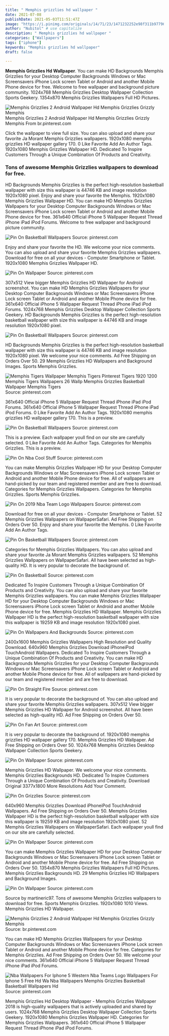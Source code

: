 ```yaml
---
title: " Memphis grizzlies hd wallpaper "
date: 2021-07-08
publishDate: 2021-05-03T11:51:47Z
image: "https://i.pinimg.com/originals/14/71/23/1471232252e98f311b97796ab4d24ec7.jpg"
author: "Nubitol" # use capitalize
description: " Memphis grizzlies hd wallpaper "
categories: ["Wallpapers"]
tags: ["iphone"]
keywords: "Memphis grizzlies hd wallpaper"
draft: false

---
```



**Memphis Grizzlies Hd Wallpaper**. You can make HD Backgrounds Memphis Grizzlies for your Desktop Computer Backgrounds Windows or Mac Screensavers iPhone Lock screen Tablet or Android and another Mobile Phone device for free. Welcome to free wallpaper and background picture community. 1024x768 Memphis Grizzlies Desktop Wallpaper Collection Sports Geekery. 1354x870 Memphis Grizzlies Wallpapers Full HD Pictures.

![Memphis Grizzlies 2 Android Wallpaper Hd Memphis Grizzlies Grizzly Memphis](https://i.pinimg.com/originals/35/04/84/350484b3459d3e376b58aa224f19d742.jpg "Memphis Grizzlies 2 Android Wallpaper Hd Memphis Grizzlies Grizzly Memphis")
Memphis Grizzlies 2 Android Wallpaper Hd Memphis Grizzlies Grizzly Memphis From br.pinterest.com


Click the wallpaper to view full size. You can also upload and share your favorite Ja Morant Memphis Grizzlies wallpapers. 1920x1080 memphis grizzlies HD wallpaper gallery 170. 0 Like Favorite Add An Author Tags. 1920x1080 Memphis Grizzlies Wallpaper HD. Dedicated To Inspire Customers Through a Unique Combination Of Products and Creativity.

### Tons of awesome Memphis Grizzlies wallpapers to download for free.

HD Backgrounds Memphis Grizzlies is the perfect high-resolution basketball wallpaper with size this wallpaper is 44746 KB and image resolution 1920x1080 pixel. Enjoy and share your favorite the Memphis. 1920x1080 Memphis Grizzlies Wallpaper HD. You can make HD Memphis Grizzlies Wallpapers for your Desktop Computer Backgrounds Windows or Mac Screensavers iPhone Lock screen Tablet or Android and another Mobile Phone device for free. 361x640 Official iPhone 5 Wallpaper Request Thread iPhone iPad iPod Forums. Welcome to free wallpaper and background picture community.


![Pin On Basketball Wallpapers](https://i.pinimg.com/originals/43/81/20/438120608cfb7c09fcd5ee61cb726e05.jpg "Pin On Basketball Wallpapers")
Source: pinterest.com

Enjoy and share your favorite the HD. We welcome your nice comments. You can also upload and share your favorite Memphis Grizzlies wallpapers. Download for free on all your devices - Computer Smartphone or Tablet. 1920x1080 Memphis Grizzlies Wallpaper HD.

![Pin On Wallpaper](https://i.pinimg.com/originals/17/b3/31/17b3312880ac2ebc7d63f42575863fa1.jpg "Pin On Wallpaper")
Source: pinterest.com

307x512 View bigger Memphis Grizzlies HD Wallpaper for Android screenshot. You can make HD Memphis Grizzlies Wallpapers for your Desktop Computer Backgrounds Windows or Mac Screensavers iPhone Lock screen Tablet or Android and another Mobile Phone device for free. 361x640 Official iPhone 5 Wallpaper Request Thread iPhone iPad iPod Forums. 1024x768 Memphis Grizzlies Desktop Wallpaper Collection Sports Geekery. HD Backgrounds Memphis Grizzlies is the perfect high-resolution basketball wallpaper with size this wallpaper is 44746 KB and image resolution 1920x1080 pixel.

![Pin On Basketball Wallpapers](https://i.pinimg.com/originals/3f/81/17/3f8117fa80e299629b51632c37570d2f.jpg "Pin On Basketball Wallpapers")
Source: pinterest.com

HD Backgrounds Memphis Grizzlies is the perfect high-resolution basketball wallpaper with size this wallpaper is 44746 KB and image resolution 1920x1080 pixel. We welcome your nice comments. Ad Free Shipping on Orders Over 50. 29 Memphis Grizzlies HD Wallpapers and Background Images. Sports Memphis Grizzlies.

![Memphis Tigers Wallpaper Memphis Tigers Pinterest Tigers 1920 1200 Memphis Tigers Wallpapers 26 Wallp Memphis Grizzlies Basketball Wallpaper Memphis Tigers](https://i.pinimg.com/originals/40/a3/65/40a365d20e05c9a78b01fc821e09295b.jpg "Memphis Tigers Wallpaper Memphis Tigers Pinterest Tigers 1920 1200 Memphis Tigers Wallpapers 26 Wallp Memphis Grizzlies Basketball Wallpaper Memphis Tigers")
Source: pinterest.com

361x640 Official iPhone 5 Wallpaper Request Thread iPhone iPad iPod Forums. 361x640 Official iPhone 5 Wallpaper Request Thread iPhone iPad iPod Forums. 0 Like Favorite Add An Author Tags. 1920x1080 memphis grizzlies HD wallpaper gallery 170. This is a preview.

![Pin On Basketball Wallpapers](https://i.pinimg.com/originals/91/8a/a8/918aa840c29d5c97c25edc29c8d50d8e.jpg "Pin On Basketball Wallpapers")
Source: pinterest.com

This is a preview. Each wallpaper youll find on our site are carefully selected. 0 Like Favorite Add An Author Tags. Categories for Memphis Grizzlies. This is a preview.

![Pin On Nba Cool Stuff](https://i.pinimg.com/474x/b0/22/10/b02210b74993985687a4e2863c5655b4.jpg "Pin On Nba Cool Stuff")
Source: pinterest.com

You can make Memphis Grizzlies Wallpaper HD for your Desktop Computer Backgrounds Windows or Mac Screensavers iPhone Lock screen Tablet or Android and another Mobile Phone device for free. All of wallpapers are hand-picked by our team and registered member and are free to download. Categories for Memphis Grizzlies Wallpapers. Categories for Memphis Grizzlies. Sports Memphis Grizzlies.

![Pin On 2019 Nba Team Logo Wallpapers](https://i.pinimg.com/originals/14/24/8a/14248a6ee92ad88607c5d1e767dc30b9.png "Pin On 2019 Nba Team Logo Wallpapers")
Source: pinterest.com

Download for free on all your devices - Computer Smartphone or Tablet. 52 Memphis Grizzlies Wallpapers on WallpaperSafari. Ad Free Shipping on Orders Over 50. Enjoy and share your favorite the Memphis. 0 Like Favorite Add An Author Tags.

![Pin On Basketball Wallpapers](https://i.pinimg.com/originals/7b/e0/1d/7be01d39d9a98bc182b649270a52f218.jpg "Pin On Basketball Wallpapers")
Source: pinterest.com

Categories for Memphis Grizzlies Wallpapers. You can also upload and share your favorite Ja Morant Memphis Grizzlies wallpapers. 52 Memphis Grizzlies Wallpapers on WallpaperSafari. All have been selected as high-quality HD. It is very popular to decorate the background of.

![Pin On Basketball](https://i.pinimg.com/736x/5c/61/c7/5c61c758190331ef4f6eff5a3c208c33.jpg "Pin On Basketball")
Source: pinterest.com

Dedicated To Inspire Customers Through a Unique Combination Of Products and Creativity. You can also upload and share your favorite Memphis Grizzlies wallpapers. You can make Memphis Grizzlies Wallpaper HD for your Desktop Computer Backgrounds Windows or Mac Screensavers iPhone Lock screen Tablet or Android and another Mobile Phone device for free. Memphis Grizzlies HD Wallpaper. Memphis Grizzlies Wallpaper HD is the perfect high-resolution basketball wallpaper with size this wallpaper is 19259 KB and image resolution 1920x1080 pixel.

![Pin On Wallpapers And Backgrounds](https://i.pinimg.com/originals/d1/d3/f8/d1d3f80abca27984db65e09fb202b963.jpg "Pin On Wallpapers And Backgrounds")
Source: pinterest.com

2400x1600 Memphis Grizzlies Wallpapers High Resolution and Quality Download. 640x960 Memphis Grizzlies Download iPhoneiPod TouchAndroid Wallpapers. Dedicated To Inspire Customers Through a Unique Combination Of Products and Creativity. You can make HD Backgrounds Memphis Grizzlies for your Desktop Computer Backgrounds Windows or Mac Screensavers iPhone Lock screen Tablet or Android and another Mobile Phone device for free. All of wallpapers are hand-picked by our team and registered member and are free to download.

![Pin On Straight Fire](https://i.pinimg.com/originals/07/93/fa/0793fa8bca544213cb75eca48915a771.jpg "Pin On Straight Fire")
Source: pinterest.com

It is very popular to decorate the background of. You can also upload and share your favorite Memphis Grizzlies wallpapers. 307x512 View bigger Memphis Grizzlies HD Wallpaper for Android screenshot. All have been selected as high-quality HD. Ad Free Shipping on Orders Over 50.

![Pin On Fan Art](https://i.pinimg.com/originals/bd/33/f4/bd33f4c996231962e7024c97429aeb77.png "Pin On Fan Art")
Source: pinterest.com

It is very popular to decorate the background of. 1920x1080 memphis grizzlies HD wallpaper gallery 170. Memphis Grizzlies HD Wallpaper. Ad Free Shipping on Orders Over 50. 1024x768 Memphis Grizzlies Desktop Wallpaper Collection Sports Geekery.

![Pin On Wallpaper](https://i.pinimg.com/originals/8e/e2/c3/8ee2c39448a76a6a6127d7bace3f3bf1.jpg "Pin On Wallpaper")
Source: pinterest.com

Memphis Grizzlies HD Wallpaper. We welcome your nice comments. Memphis Grizzlies Backgrounds HD. Dedicated To Inspire Customers Through a Unique Combination Of Products and Creativity. Download Original 3377x1800 More Resolutions Add Your Comment.

![Pin On Grizzlies](https://i.pinimg.com/originals/9d/19/ca/9d19caffa7508ac4e311599b5b3e9a7f.png "Pin On Grizzlies")
Source: pinterest.com

640x960 Memphis Grizzlies Download iPhoneiPod TouchAndroid Wallpapers. Ad Free Shipping on Orders Over 50. Memphis Grizzlies Wallpaper HD is the perfect high-resolution basketball wallpaper with size this wallpaper is 19259 KB and image resolution 1920x1080 pixel. 52 Memphis Grizzlies Wallpapers on WallpaperSafari. Each wallpaper youll find on our site are carefully selected.

![Pin On Wallpaper](https://i.pinimg.com/originals/25/15/c2/2515c29755004e641b6ab23f353c6cef.jpg "Pin On Wallpaper")
Source: pinterest.com

You can make Memphis Grizzlies Wallpaper HD for your Desktop Computer Backgrounds Windows or Mac Screensavers iPhone Lock screen Tablet or Android and another Mobile Phone device for free. Ad Free Shipping on Orders Over 50. 1354x870 Memphis Grizzlies Wallpapers Full HD Pictures. Memphis Grizzlies Backgrounds HD. 29 Memphis Grizzlies HD Wallpapers and Background Images.

![Pin On Wallpaper](https://i.pinimg.com/originals/38/d3/57/38d3575fa6716e2118970e82d08237d8.jpg "Pin On Wallpaper")
Source: pinterest.com

Source by martineric97. Tons of awesome Memphis Grizzlies wallpapers to download for free. Sports Memphis Grizzlies. 1920x1080 1010 Views. Memphis Grizzlies HD Wallpaper.

![Memphis Grizzlies 2 Android Wallpaper Hd Memphis Grizzlies Grizzly Memphis](https://i.pinimg.com/originals/35/04/84/350484b3459d3e376b58aa224f19d742.jpg "Memphis Grizzlies 2 Android Wallpaper Hd Memphis Grizzlies Grizzly Memphis")
Source: br.pinterest.com

You can make HD Memphis Grizzlies Wallpapers for your Desktop Computer Backgrounds Windows or Mac Screensavers iPhone Lock screen Tablet or Android and another Mobile Phone device for free. Categories for Memphis Grizzlies. Ad Free Shipping on Orders Over 50. We welcome your nice comments. 361x640 Official iPhone 5 Wallpaper Request Thread iPhone iPad iPod Forums.

![Nba Wallpapers For Iphone 5 Western Nba Teams Logo Wallpapers For Iphone 5 Free Hd Wa Nba Wallpapers Memphis Grizzlies Basketball Basketball Wallpapers Hd](https://i.pinimg.com/originals/14/71/23/1471232252e98f311b97796ab4d24ec7.jpg "Nba Wallpapers For Iphone 5 Western Nba Teams Logo Wallpapers For Iphone 5 Free Hd Wa Nba Wallpapers Memphis Grizzlies Basketball Basketball Wallpapers Hd")
Source: pinterest.com

Memphis Grizzlies Hd Desktop Wallpaper - Memphis Grizzlies Wallpaper 2018 is high-quality wallpapers that is actively uploaded and shared by users. 1024x768 Memphis Grizzlies Desktop Wallpaper Collection Sports Geekery. 1920x1080 Memphis Grizzlies Wallpaper HD. Categories for Memphis Grizzlies Wallpapers. 361x640 Official iPhone 5 Wallpaper Request Thread iPhone iPad iPod Forums.

